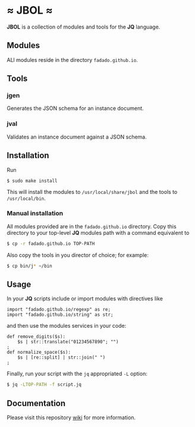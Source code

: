 # ≈ JBOL ≈

**JBOL** is a collection of modules and tools for the **JQ** language.

## Modules

ALl modules reside in the directory `fadado.github.io`.

## Tools

### jgen

Generates the JSON schema for an instance document.

### jval

Validates an instance document against a JSON schema.

## Installation

Run 

```
$ sudo make install
```

This will install the modules to `/usr/local/share/jbol` and the tools
to `/usr/local/bin`.

### Manual installation

All modules provided are in the `fadado.github.io` directory. Copy this
directory to your top-level **JQ** modules path with a command equivalent to

```sh
$ cp -r fadado.github.io TOP-PATH
```

Also copy the tools in you director of choice; for example:

```sh
$ cp bin/j* ~/bin
```

## Usage

In your **JQ** scripts include or import modules with directives like

```jq
import "fadado.github.io/regexp" as re;
import "fadado.github.io/string" as str;
```

and then use the modules services in your code:

```jq
def remove_digits($s):
    $s | str::translate("01234567890"; "")
;
def normalize_space($s):
    $s | [re::split] | str::join(" ")
;
```

Finally, run your script with the `jq` appropriated `-L` option:

```sh
$ jq -LTOP-PATH -f script.jq
```

## Documentation

Please visit this repository [wiki](https://github.com/fadado/JBOL/wiki) for more information.

<!--
vim:syntax=markdown:et:ts=4:sw=4:ai
-->
